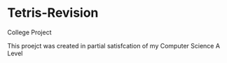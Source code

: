 # Tetris-Revision
College Project

This proejct was created in partial satisfcation of my Computer Science A Level
